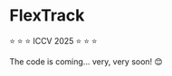 # FlexTrack

:star: :star: :star: ICCV 2025 :star: :star: :star:

The code is coming... very, very soon! 😊
